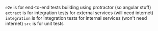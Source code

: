 `e2e` is for end-to-end tests building using protractor (so angular stuff)
`extract` is for integration tests for external services (will need internet)
`integration` is for integration tests for internal services (won't need internet)
`src` is for unit tests
